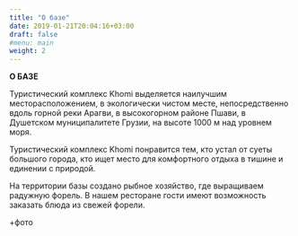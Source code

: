 ```yaml
---
title: "О базе"
date: 2019-01-21T20:04:16+03:00
draft: false
#menu: main
weight: 2
---
```


**О БАЗЕ**

Туристический комплекс Khomi выделяется наилучшим месторасположением, в экологически чистом месте, непосредственно вдоль горной реки Арагви, в высокогорном районе Пшави, в Душетском муниципалитете Грузии, на высоте 1000 м над уровнем моря.

Туристический комплекс Khomi  понравится тем, кто устал от суеты большого города, кто ищет место для комфортного отдыха в тишине и единении с природой. 

На территории базы создано рыбное хозяйство, где выращиваем радужную форель. В нашем ресторане гости имеют возможность заказать блюда из свежей форели.

+фото